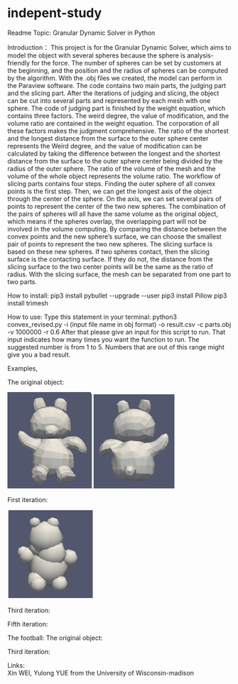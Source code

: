# indepent-study
Readme
Topic: Granular Dynamic Solver in Python

Introduction：
This project is for the Granular Dynamic Solver, which aims to model the object with several spheres because the sphere is analysis-friendly for the force. The number of spheres can be set by customers at the beginning, and the position and the radius of spheres can be computed by the algorithm. With the .obj files we created, the model can perform in the Paraview software.
The code contains two main parts, the judging part and the slicing part. After the iterations of judging and slicing, the object can be cut into several parts and represented by each mesh with one sphere. 
The code of judging part is finished by the weight equation, which contains three factors. The weird degree, the value of modification, and the volume ratio are contained in the weight equation. The corporation of all these factors makes the judgment comprehensive. The ratio of the shortest and the longest distance from the surface to the outer sphere center represents the Weird degree, and the value of modification can be calculated by taking the difference between the longest and the shortest distance from the surface to the outer sphere center being divided by the radius of the outer sphere. The ratio of the volume of the mesh and the volume of the whole object represents the volume ratio.
The workflow of slicing parts contains four steps. Finding the outer sphere of all convex points is the first step. Then, we can get the longest axis of the object through the center of the sphere. On the axis, we can set several pairs of points to represent the center of the two new spheres. The combination of the pairs of spheres will all have the same volume as the original object, which means if the spheres overlap, the overlapping part will not be involved in the volume computing. By comparing the distance between the convex points and the new sphere’s surface, we can choose the smallest pair of points to represent the two new spheres. The slicing surface is based on these new spheres. If two spheres contact, then the slicing surface is the contacting surface. If they do not, the distance from the slicing surface to the two center points will be the same as the ratio of radius. With the slicing surface, the mesh can be separated from one part to two parts.


How to install:
pip3 install pybullet --upgrade --user
pip3 install Pillow
pip3 install trimesh


How to use: 
Type this statement in your terminal: python3 convex_revised.py -i (input  file name in obj format) -o result.csv -c parts.obj -v 1000000 -r 0.6 
After that please give an input for this script to run. That input indicates how many times you want the function to run. The suggested number is from 1 to 5. Numbers that are out of this range might give you a bad result.

Examples,

The original object:

![](image/original%20bear.png)
![](image/original_bear.png)

First iteration:

![](image/first%20iteration.png)

Third iteration:

Fifth iteration:

The football:
The original object:


Third iteration:



Links:                 
Xin WEI, Yulong YUE from the University of Wisconsin-madison
